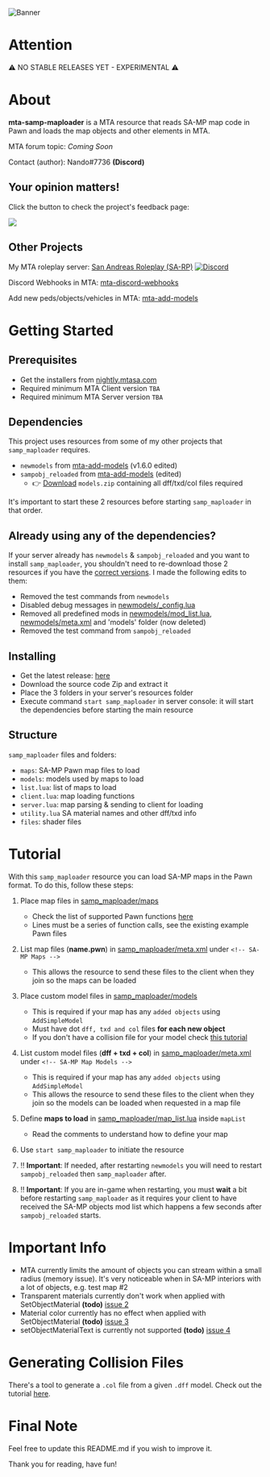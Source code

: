 ![Banner](https://i.imgur.com/gEXuXuB.png)

# Attention

⚠️ NO STABLE RELEASES YET - EXPERIMENTAL ⚠️

# About

**mta-samp-maploader** is a MTA resource that reads SA-MP map code in Pawn and loads the map objects and other elements in MTA.

MTA forum topic: *Coming Soon*

Contact (author): Nando#7736 **(Discord)**

## Your opinion matters!

Click the button to check the project's feedback page:

[<img src="https://i.imgur.com/x19GaN1.png?1">](https://github.com/Fernando-A-Rocha/mta-samp-maploader/issues/1)


## Other Projects

My MTA roleplay server: [San Andreas Roleplay (SA-RP)](https://forum.mtasa.com/topic/128625-rp-san-andreas-roleplay-english/) [![Discord](https://img.shields.io/discord/777891185359323146?label=discord&logo=discord)](https://sa-roleplay.net/discord)

Discord Webhooks in MTA: [mta-discord-webhooks](https://github.com/Fernando-A-Rocha/mta-discord-webhooks)

Add new peds/objects/vehicles in MTA: [mta-add-models](https://github.com/Fernando-A-Rocha/mta-add-models)

# Getting Started

## Prerequisites

- Get the installers from [nightly.mtasa.com](https://nightly.mtasa.com/)
- Required minimum MTA Client version `TBA`
- Required minimum MTA Server version `TBA`

## Dependencies

This project uses resources from some of my other projects that `samp_maploader` requires.

- `newmodels` from [mta-add-models](https://github.com/Fernando-A-Rocha/mta-add-models) (v1.6.0 edited)
- `sampobj_reloaded` from [mta-add-models](https://github.com/Fernando-A-Rocha/mta-add-models) (edited)
  - 👉 [Download](https://github.com/Fernando-A-Rocha/mta-add-models#includes) `models.zip` containing all dff/txd/col files required

It's important to start these 2 resources before starting `samp_maploader` in that order.

## Already using any of the dependencies?

If your server already has `newmodels` & `sampobj_reloaded` and you want to install `samp_maploader`, you shouldn't need to re-download those 2 resources if you have the [correct versions](#dependencies). I made the following edits to them:
- Removed the test commands from `newmodels`
- Disabled debug messages in [newmodels/_config.lua](/newmodels/_config.lua)
- Removed all predefined mods in [newmodels/mod_list.lua](/newmodels/mod_list.lua), [newmodels/meta.xml](/newmodels/meta.xml) and 'models' folder (now deleted)
- Removed the test command from `sampobj_reloaded`

## Installing

- Get the latest release: [here](https://github.com/Fernando-A-Rocha/mta-samp-maploader/releases/latest)
- Download the source code Zip and extract it
- Place the 3 folders in your server's resources folder
- Execute command `start samp_maploader` in server console: it will start the dependencies before starting the main resource

## Structure

`samp_maploader` files and folders:
- `maps`: SA-MP Pawn map files to load
- `models`: models used by maps to load
- `list.lua`: list of maps to load
- `client.lua`: map loading functions
- `server.lua`: map parsing & sending to client for loading
- `utility.lua` SA material names and other dff/txd info
- `files`: shader files

# Tutorial

With this `samp_maploader` resource you can load SA-MP maps in the Pawn format. To do this, follow these steps:

1. Place map files in [samp_maploader/maps](samp_maploader/maps)
    - Check the list of supported Pawn functions [here](#exported-functions)
    - Lines must be a series of function calls, see the existing example Pawn files

2. List map files (**name.pwn**) in [samp_maploader/meta.xml](samp_maploader/meta.xml) under `<!-- SA-MP Maps -->`
    - This allows the resource to send these files to the client when they join so the maps can be loaded

3. Place custom model files in [samp_maploader/models](samp_maploader/models)
    - This is required if your map has any `added objects` using `AddSimpleModel` 
    - Must have dot `dff, txd and col` files **for each new object**
    - If you don't have a collision file for your model check [this tutorial](TUTORIAL_COL.md)

4. List custom model files (**dff + txd + col**) in [samp_maploader/meta.xml](samp_maploader/meta.xml) under `<!-- SA-MP Map Models -->`
    - This is required if your map has any `added objects` using `AddSimpleModel` 
    - This allows the resource to send these files to the client when they join so the models can be loaded when requested in a map file

5. Define **maps to load** in [samp_maploader/map_list.lua](samp_maploader/map_list.lua) inside `mapList`
    - Read the comments to understand how to define your map

6. Use `start samp_maploader` to initiate the resource

7. ‼️ **Important**: If needed, after restarting `newmodels` you will need to restart `sampobj_reloaded` then `samp_maploader` after.

8. ‼️ **Important**: If you are in-game when restarting, you must **wait** a bit before restarting `samp_maploader` as it requires your client to have received the SA-MP objects mod list which happens a few seconds after `sampobj_reloaded` starts.

# Important Info

- MTA currently limits the amount of objects you can stream within a small radius (memory issue). It's very noticeable when in SA-MP interiors with a lot of objects, e.g. test map #2
- Transparent materials currently don't work when applied with SetObjectMaterial **(todo)** [issue 2](https://github.com/Fernando-A-Rocha/mta-samp-maploader/issues/2)
- Material color currently has no effect when applied with SetObjectMaterial **(todo)** [issue 3](https://github.com/Fernando-A-Rocha/mta-samp-maploader/issues/3)
- setObjectMaterialText is currently not supported **(todo)** [issue 4](https://github.com/Fernando-A-Rocha/mta-samp-maploader/issues/4)

# Generating Collision Files

There's a tool to generate a `.col` file from a given `.dff` model. Check out the tutorial [here](TUTORIAL_COL.md).

# Final Note

Feel free to update this README.md if you wish to improve it.

Thank you for reading, have fun!